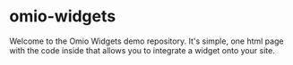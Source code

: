 omio-widgets
============

Welcome to the Omio Widgets demo repository. It's simple, one html page with the code inside that allows you to integrate a widget onto your site.